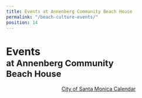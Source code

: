 ```yaml
---
title: Events at Annenberg Community Beach House
permalink: "/beach-culture-events/"
position: 14
---
```


Events<br /><small>at Annenberg Community<br />Beach House</small>
=====================================================

<ol
  class="events"
  data-events-locations="Annenberg Community Beach House">
</ol>
<script src="/assets/js/events.js"></script>

<p data-events-fallback style="text-align: center;"><a href="https://www.santamonica.gov/events">City of Santa Monica Calendar</a></p>
